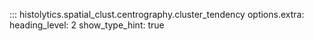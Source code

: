 ::: histolytics.spatial_clust.centrography.cluster_tendency
    options.extra:
      heading_level: 2
      show_type_hint: true
